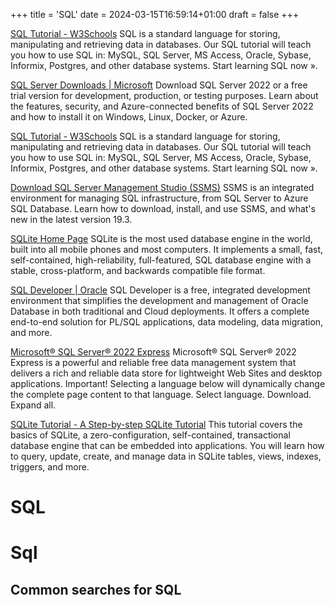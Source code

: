 +++
title = 'SQL'
date = 2024-03-15T16:59:14+01:00
draft = false
+++

[SQL Tutorial - W3Schools](https://www.w3schools.com/sql/)
SQL is a standard language for storing, manipulating and retrieving data in databases. Our SQL tutorial will teach you how to use SQL in: MySQL, SQL Server, MS Access, Oracle, Sybase, Informix, Postgres, and other database systems. Start learning SQL now ».

[SQL Server Downloads | Microsoft](https://www.microsoft.com/en-us/sql-server/sql-server-downloads)
Download SQL Server 2022 or a free trial version for development, production, or testing purposes. Learn about the features, security, and Azure-connected benefits of SQL Server 2022 and how to install it on Windows, Linux, Docker, or Azure.

[SQL Tutorial - W3Schools](https://www.w3schools.com/sql/)
SQL is a standard language for storing, manipulating and retrieving data in databases. Our SQL tutorial will teach you how to use SQL in: MySQL, SQL Server, MS Access, Oracle, Sybase, Informix, Postgres, and other database systems. Start learning SQL now ».

[Download SQL Server Management Studio (SSMS)](https://learn.microsoft.com/en-us/sql/ssms/download-sql-server-management-studio-ssms?view=sql-server-ver16)
SSMS is an integrated environment for managing SQL infrastructure, from SQL Server to Azure SQL Database. Learn how to download, install, and use SSMS, and what's new in the latest version 19.3.

[SQLite Home Page](https://www.sqlite.org/index.html)
SQLite is the most used database engine in the world, built into all mobile phones and most computers. It implements a small, fast, self-contained, high-reliability, full-featured, SQL database engine with a stable, cross-platform, and backwards compatible file format.

[SQL Developer | Oracle](https://www.oracle.com/database/sqldeveloper/)
SQL Developer is a free, integrated development environment that simplifies the development and management of Oracle Database in both traditional and Cloud deployments. It offers a complete end-to-end solution for PL/SQL applications, data modeling, data migration, and more.

[Microsoft® SQL Server® 2022 Express](https://www.microsoft.com/en-gb/download/details.aspx?id=104781)
Microsoft® SQL Server® 2022 Express is a powerful and reliable free data management system that delivers a rich and reliable data store for lightweight Web Sites and desktop applications. Important! Selecting a language below will dynamically change the complete page content to that language. Select language. Download. Expand all.

[SQLite Tutorial - A Step-by-step SQLite Tutorial](https://www.sqlitetutorial.net/)
This tutorial covers the basics of SQLite, a zero-configuration, self-contained, transactional database engine that can be embedded into applications. You will learn how to query, update, create, and manage data in SQLite tables, views, indexes, triggers, and more.

SQL
===

# Sql

## Common searches for SQL
